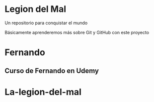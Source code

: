 # Legion del Mal
Un repositorio para conquistar el mundo

Básicamente aprenderemos más sobre Git y GitHub con este proyecto


# Fernando


## Curso de Fernando en Udemy
# La-legion-del-mal
